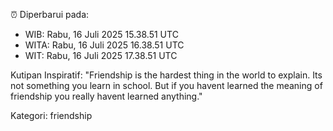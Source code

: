 ⏰ Diperbarui pada:
- WIB: Rabu, 16 Juli 2025 15.38.51 UTC
- WITA: Rabu, 16 Juli 2025 16.38.51 UTC
- WIT: Rabu, 16 Juli 2025 17.38.51 UTC

Kutipan Inspiratif:
"Friendship is the hardest thing in the world to explain. Its not something you learn in school. But if you havent learned the meaning of friendship you really havent learned anything."


Kategori: friendship

